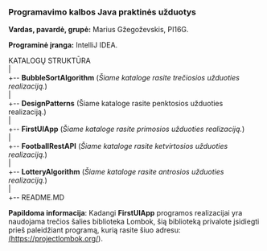 ### Programavimo kalbos Java praktinės užduotys

**Vardas, pavardė, grupė:** Marius Gžegoževskis, PI16G.

**Programinė įranga:** IntelliJ IDEA.

KATALOGŲ STRUKTŪRA\
|\
+-- <b>BubbleSortAlgorithm</b> (<i>Šiame kataloge rasite trečiosios užduoties realizaciją.</i>)\
|\
+-- <b>DesignPatterns</b> (Šiame kataloge rasite penktosios užduoties realizaciją.)\
|\
+-- <b>FirstUIApp</b> (<i>Šiame kataloge rasite primosios užduoties realizaciją.</i>)\
|\
+-- <b>FootballRestAPI</b> (<i>Šiame kataloge rasite ketvirtosios užduoties realizaciją.</i>)\
|\
+-- <b>LotteryAlgorithm</b> (<i>Šiame kataloge rasite antrosios užduoties realizaciją.</i>)\
|\
+-- README.MD

**Papildoma informacija**: Kadangi **FirstUIApp** programos realizacijai yra naudojama trečios šalies biblioteka Lombok, šią biblioteką privalote įsidiegti prieš paleidžiant programą, kurią rasite šiuo adresu: <a href="https://projectlombok.org/" target="_blank">(https://projectlombok.org/)</a>.

